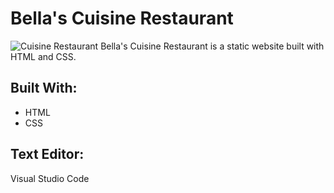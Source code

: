 # Bella's Cuisine Restaurant
![Cuisine Restaurant](https://user-images.githubusercontent.com/101072798/218284827-5a3cd5f2-dbd5-479c-b279-73c1cd6ad690.png)
Bella's Cuisine Restaurant is a static website built with HTML and CSS.
## Built With:
- HTML 
- CSS
## Text Editor:
Visual Studio Code
